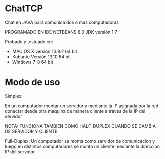 ChatTCP
=======

Chat en JAVA para comunica dos o mas computadoras

PROGRAMADO EN IDE NETBEANS 8.0
JDK versión 1.7

Probado y testeado en: 

* MAC OS X versión 10.9.2 64 bit
* Kubuntu Versión 13.10 64 bit
* Windows 7-8 64 bit

Modo de uso
===========

Simplex:

En un computador montar un servidor y mediante la IP asignada por la red conectar desde otra maquina de manera cliente a traves de la IP del servidor

NOTA: FUNCIONA TAMBIEN COMO HALF-DUPLEX CUANDO SE CAMBIA DE SERVIDOR Y CLIENTE

Full-Duplex:
Un computador se monta como servidor de comunicacion y luego en distintos computadores se monta un cliente mediante la direccion IP del servidor.
